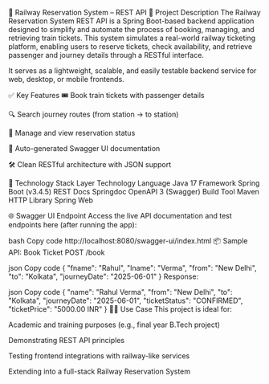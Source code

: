 🚆 Railway Reservation System – REST API
📄 Project Description
The Railway Reservation System REST API is a Spring Boot-based backend application designed to simplify and automate the process of booking, managing, and retrieving train tickets. This system simulates a real-world railway ticketing platform, enabling users to reserve tickets, check availability, and retrieve passenger and journey details through a RESTful interface.

It serves as a lightweight, scalable, and easily testable backend service for web, desktop, or mobile frontends.

✅ Key Features
🎟️ Book train tickets with passenger details

🔍 Search journey routes (from station → to station)

📆 Manage and view reservation status

📄 Auto-generated Swagger UI documentation

🛠️ Clean RESTful architecture with JSON support

🧱 Technology Stack
Layer	Technology
Language	Java 17
Framework	Spring Boot (v3.4.5)
REST Docs	Springdoc OpenAPI 3 (Swagger)
Build Tool	Maven
HTTP Library	Spring Web

🌐 Swagger UI Endpoint
Access the live API documentation and test endpoints here (after running the app):

bash
Copy code
http://localhost:8080/swagger-ui/index.html
📦 Sample API: Book Ticket
POST /book

json
Copy code
{
  "fname": "Rahul",
  "lname": "Verma",
  "from": "New Delhi",
  "to": "Kolkata",
  "journeyDate": "2025-06-01"
}
Response:

json
Copy code
{
  "name": "Rahul Verma",
  "from": "New Delhi",
  "to": "Kolkata",
  "journeyDate": "2025-06-01",
  "ticketStatus": "CONFIRMED",
  "ticketPrice": "5000.00 INR"
}
👨‍💻 Use Case
This project is ideal for:

Academic and training purposes (e.g., final year B.Tech project)

Demonstrating REST API principles

Testing frontend integrations with railway-like services

Extending into a full-stack Railway Reservation System
